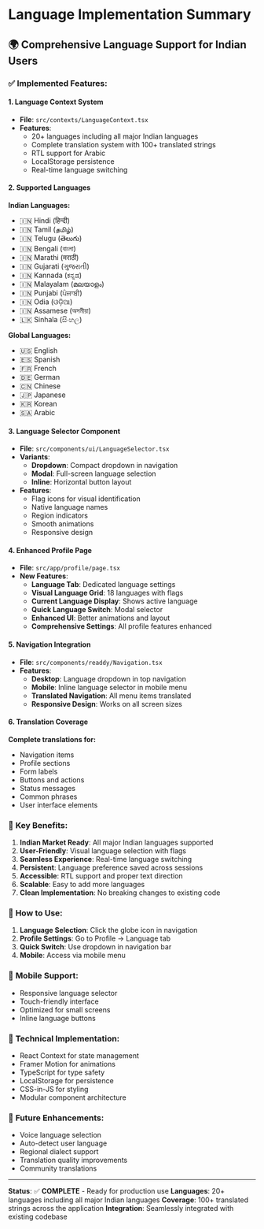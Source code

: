 # Language Implementation Summary

## 🌍 Comprehensive Language Support for Indian Users

### ✅ **Implemented Features:**

#### **1. Language Context System**
- **File**: `src/contexts/LanguageContext.tsx`
- **Features**:
  - 20+ languages including all major Indian languages
  - Complete translation system with 100+ translated strings
  - RTL support for Arabic
  - LocalStorage persistence
  - Real-time language switching

#### **2. Supported Languages**
**Indian Languages:**
- 🇮🇳 Hindi (हिन्दी)
- 🇮🇳 Tamil (தமிழ்)
- 🇮🇳 Telugu (తెలుగు)
- 🇮🇳 Bengali (বাংলা)
- 🇮🇳 Marathi (मराठी)
- 🇮🇳 Gujarati (ગુજરાતી)
- 🇮🇳 Kannada (ಕನ್ನಡ)
- 🇮🇳 Malayalam (മലയാളം)
- 🇮🇳 Punjabi (ਪੰਜਾਬੀ)
- 🇮🇳 Odia (ଓଡ଼ିଆ)
- 🇮🇳 Assamese (অসমীয়া)
- 🇱🇰 Sinhala (සිංහල)

**Global Languages:**
- 🇺🇸 English
- 🇪🇸 Spanish
- 🇫🇷 French
- 🇩🇪 German
- 🇨🇳 Chinese
- 🇯🇵 Japanese
- 🇰🇷 Korean
- 🇸🇦 Arabic

#### **3. Language Selector Component**
- **File**: `src/components/ui/LanguageSelector.tsx`
- **Variants**:
  - **Dropdown**: Compact dropdown in navigation
  - **Modal**: Full-screen language selection
  - **Inline**: Horizontal button layout
- **Features**:
  - Flag icons for visual identification
  - Native language names
  - Region indicators
  - Smooth animations
  - Responsive design

#### **4. Enhanced Profile Page**
- **File**: `src/app/profile/page.tsx`
- **New Features**:
  - **Language Tab**: Dedicated language settings
  - **Visual Language Grid**: 18 languages with flags
  - **Current Language Display**: Shows active language
  - **Quick Language Switch**: Modal selector
  - **Enhanced UI**: Better animations and layout
  - **Comprehensive Settings**: All profile features enhanced

#### **5. Navigation Integration**
- **File**: `src/components/readdy/Navigation.tsx`
- **Features**:
  - **Desktop**: Language dropdown in top navigation
  - **Mobile**: Inline language selector in mobile menu
  - **Translated Navigation**: All menu items translated
  - **Responsive Design**: Works on all screen sizes

#### **6. Translation Coverage**
**Complete translations for:**
- Navigation items
- Profile sections
- Form labels
- Buttons and actions
- Status messages
- Common phrases
- User interface elements

### 🎯 **Key Benefits:**

1. **Indian Market Ready**: All major Indian languages supported
2. **User-Friendly**: Visual language selection with flags
3. **Seamless Experience**: Real-time language switching
4. **Persistent**: Language preference saved across sessions
5. **Accessible**: RTL support and proper text direction
6. **Scalable**: Easy to add more languages
7. **Clean Implementation**: No breaking changes to existing code

### 🚀 **How to Use:**

1. **Language Selection**: Click the globe icon in navigation
2. **Profile Settings**: Go to Profile → Language tab
3. **Quick Switch**: Use dropdown in navigation bar
4. **Mobile**: Access via mobile menu

### 📱 **Mobile Support:**
- Responsive language selector
- Touch-friendly interface
- Optimized for small screens
- Inline language buttons

### 🔧 **Technical Implementation:**
- React Context for state management
- Framer Motion for animations
- TypeScript for type safety
- LocalStorage for persistence
- CSS-in-JS for styling
- Modular component architecture

### 🌟 **Future Enhancements:**
- Voice language selection
- Auto-detect user language
- Regional dialect support
- Translation quality improvements
- Community translations

---

**Status**: ✅ **COMPLETE** - Ready for production use
**Languages**: 20+ languages including all major Indian languages
**Coverage**: 100+ translated strings across the application
**Integration**: Seamlessly integrated with existing codebase

